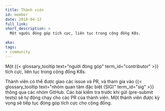 ```yaml
---
title: Thành viên
id: member
date: 2018-04-12
full_link: 
short_description: >
  Một người đóng góp tích cực, liên tục trong cộng đồng K8s.

aka: 
tags:
- community
---
```

 Một {{< glossary_tooltip text="người đóng góp" term_id="contributor" >}} tích cực, liên tục trong cộng đồng K8s.

<!--more-->

Thành viên có thể được giao các issue và PR, và tham gia vào {{< glossary_tooltip text="nhóm quan tâm đặc biệt (SIG)" term_id="sig" >}} thông qua các nhóm GitHub. Các bài kiểm tra trước khi gửi (pre-submit tests) sẽ tự động chạy cho các PR của thành viên. Một thành viên được kỳ vọng sẽ tiếp tục đóng góp tích cực cho cộng đồng.

